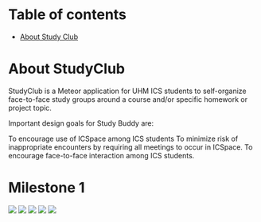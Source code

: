 # Table of contents

* [About Study Club](#about-studyclub2018)

# About StudyClub

StudyClub is a Meteor application for UHM ICS students to self-organize face-to-face study groups around a course and/or specific homework or project topic.


Important design goals for Study Buddy are:

To encourage use of ICSpace among ICS students
To minimize risk of inappropriate encounters by requiring all meetings to occur in ICSpace.
To encourage face-to-face interaction among ICS students.

# Milestone 1

<img class="ui floated image" src="../image/landing_page.jpg">

<img class="ui floated image" src="../image/user_home_page.jpg">

<img class="ui floated image" src="../image/user_profile_page.jpg">

<img class="ui floated image" src="../image/admin_home_page.jpg">

<img class="ui floated image" src="../image/calendar_page.jpg">




